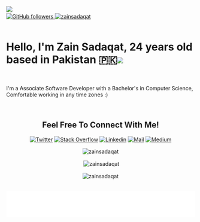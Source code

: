 <image src="./images/github-cover-image-for-readme-file.jpg" />
<div>    
    <a href="https://github.com/zainsadaqat" target="_blank">
        <img alt="GitHub followers" src="https://img.shields.io/github/followers/zainsadaqat?label=Github&style=flat">
    </a> 
    <a href="https://github.com/zainsadaqat" target="_blank">
        <img src="https://komarev.com/ghpvc/?username=zainsadaqat&label=Profile%20views&color=0e75b6&style=flat" alt="zainsadaqat" />
   </a>  
</div>         
<br />     
<h1>Hello, I'm Zain Sadaqat, 24 years old based in Pakistan 🇵🇰<img src="https://media.giphy.com/media/hvRJCLFzcasrR4ia7z/giphy.gif" width="25px"></h1>
<br />  
<p>I'm a Associate Software Developer with a Bachelor's in Computer Science, Comfortable working in any time zones :)</p>
<br/> 
<div align="center">
<h2>Feel Free To Connect With Me!</h2>

[![Twitter](https://img.shields.io/badge/Twitter-1DA1F2?style=for-the-badge&logo=twitter&logoColor=white)](https://twitter.com/zain_sadaqat)
[![Stack Overflow](https://img.shields.io/badge/Stack_Overflow-FE7A16?style=for-the-badge&logo=stack-overflow&logoColor=white)](https://stackoverflow.com/users/7530518/zain-sadaqat)
[![Linkedin](https://img.shields.io/badge/LinkedIn-0077B5?style=for-the-badge&logo=linkedin&logoColor=white)](https://www.linkedin.com/in/zain-sadaqat/)
[![Mail](https://img.shields.io/badge/Gmail-D14836?style=for-the-badge&logo=gmail&logoColor=white)](mailto:zain.sadaqet@gmail.com)
[![Medium](https://img.shields.io/badge/Medium-12100E?style=for-the-badge&logo=medium&logoColor=white)](https://medium.com/@zain-sadaqat)

</div>
<div align="center">
<p><img align="center" src="https://github-readme-streak-stats.herokuapp.com/?user=zainsadaqat&" alt="zainsadaqat" /></p>
<p>&nbsp;<img align="center" src="https://github-readme-stats.vercel.app/api?username=zainsadaqat&show_icons=true&locale=en" alt="zainsadaqat" /></p>
<p><img align="center" src="https://github-readme-stats.vercel.app/api/top-langs?username=zainsadaqat&show_icons=true&locale=en&layout=compact" alt="zainsadaqat" /></p>
    <br />
<div>
    <img align='center'  height="70" alt="Thanks" width="100%" src="Thanks.svg"/>
</div>
</div> 
